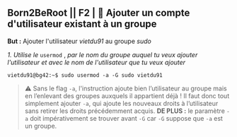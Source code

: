 ## **Born2BeRoot**  || **F2** | 👥  Ajouter un compte d'utilisateur existant à un groupe

__But :__ Ajouter l'utilisateur *vietdu91* au groupe *sudo*

*1. Utilise le* ```usermod``` , *par le nom du groupe auquel tu veux ajouter l'utilisateur et avec le nom de l'utilisateur que tu veux ajouter*
```
vietdu91@bg42:~$ sudo usermod -a -G sudo vietdu91
```

> :warning: Sans le flag ```-a```,  l'instruction ajoute bien l’utilisateur au groupe mais en l’enlevant des groupes auxquels il appartient déjà ! Il faut donc tout simplement ajouter ```-a```, qui ajoute les nouveaux droits à l’utilisateur sans retirer les droits précédemment acquis. 
> **DE PLUS :** le paramètre ```-a``` doit impérativement se trouver avant ```-G``` car ```-G``` suppose que ```-a``` est un groupe.

